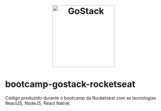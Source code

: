 <h1 align="center">
    <img alt="GoStack" src="https://rocketseat-cdn.s3-sa-east-1.amazonaws.com/bootcamp-header.png" width="200px" />
</h1>

# bootcamp-gostack-rocketseat
Código produzido durante o bootcamp da Rocketseat com as tecnologias ReactJS, NodeJS, React Native.
